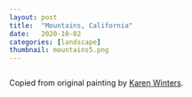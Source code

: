 ```yaml
---
layout: post
title:  "Mountains, California"
date:   2020-10-02
categories: [landscape]
thumbnail: mountains5.png
---
```


<img src="{{ '/img/mountains5.png' | relative_url }}" alt="">

Copied from original painting by [Karen Winters](http://karenwinters.com/kblog/2008/06/12/california-impressionist-oil-painting-mountain-landscape-spring-karen-winters-art/).
